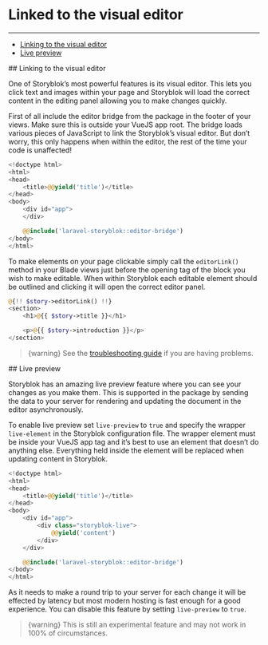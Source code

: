 # Linked to the visual editor

---

- [Linking to the visual editor](#editable-comment-link)
- [Live preview](#live-preview)



<a name="editable-comment-link">
## Linking to the visual editor
</a>

One of Storyblok’s most powerful features is its visual editor. This lets you click text and images within your page and Storyblok will load the correct content in the editing panel allowing you to make changes quickly.

First of all include the editor bridge from the package in the footer of your views. Make sure this is outside your VueJS app root. The bridge loads various pieces of JavaScript to link the Storyblok’s visual editor. But don’t worry, this only happens when within the editor, the rest of the time your code is unaffected!

```php
<!doctype html>
<html>
<head>
	<title>@@yield('title')</title>
</head>
<body>
    <div id="app">
    </div>

    @@include('laravel-storyblok::editor-bridge')
</body>
</html>
```


To make elements on your page clickable simply call the `editorLink()` method in your Blade views just before the opening tag of the block you wish to make editable. When within Storyblok each editable element should be outlined and clicking it will open the correct editor panel.

```php
@{!! $story->editorLink() !!}
<section>
    <h1>@{{ $story->title }}</h1>

    <p>@{{ $story->introduction }}</p>
</section>
```

> {warning} See the [troubleshooting guide](/{{route}}/{{version}}/troubleshooting) if you are having problems.


<a name="live-preview">
## Live preview
</a>

Storyblok has an amazing live preview feature where you can see your changes as you make them. This is supported in the package by sending the data to your server for rendering and updating the document in the editor asynchronously.

To enable live preview set `live-preview` to `true` and specify the wrapper `live-element` in the Storyblok configuration file. The wrapper element must be inside your VueJS app tag and it’s best to use an element that doesn’t do anything else. Everything held inside the element will be replaced when updating content in Storyblok.

```php
<!doctype html>
<html>
<head>
	<title>@@yield('title')</title>
</head>
<body>
    <div id="app">
        <div class="storyblok-live">
			@@yield('content')
		</div>
    </div>

    @@include('laravel-storyblok::editor-bridge')
</body>
</html>
```

As it needs to make a round trip to your server for each change it will be effected by latency but most modern hosting is fast enough for a good experience. You can disable this feature by setting `live-preview` to `true`.

> {warning} This is still an experimental feature and may not work in 100% of circumstances.